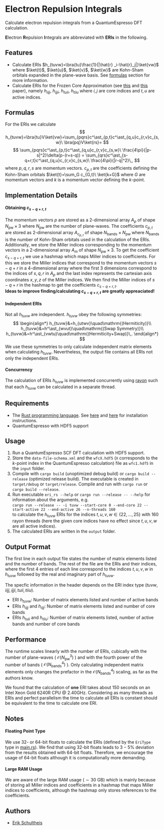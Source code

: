# Electron Repulsion Integrals

Calculate electron repulsion integrals from a QuantumEspresso DFT calculation.

**E**lectron **R**epulsion **I**ntegrals are abbreviated with **ERIs** in the following.

## Features
- Calculate ERIs $h_{tuvw}=\bra{tu}\frac{1}{|\hat{r} _i-\hat{r}_j|}\ket{vw}$ where $\ket{t}$, $\ket{u}$, $\ket{v}$, $\ket{w}$ are Kohn-Sham orbitals expanded in the plane-wave basis. See [formulas](#formulas) section for more information.
- Calculate ERIs for the Frozen Core Approximation (see [this](https://iopscience.iop.org/article/10.1088/2058-9565/abd334/pdf) and [this](https://pubs.aip.org/aip/jcp/article/154/11/114105/315377) paper), namely $h_{iijj}$, $h_{ijji}$, $h_{tuii}$, $h_{tiiu}$ where $i,j$ are core indices and $t,u$ are active indices.

## Formulas
For the ERIs we calculate 
$$
h_{tuvw}=\bra{tu}V\ket{vw}=\sum_{pqrs}c^\ast_{p,t}c^\ast_{q,u}c_{r,v}c_{s,w}\ \bra{pq}V\ket{rs}=
$$
$$
\sum_{pqrs}c^\ast_{p,t}c^\ast_{q,u}c_{r,v}c_{s,w}\ \frac{4\pi}{|p-s|^2}\delta(p-(r+s-q)) = \sum_{qrs}c^\ast_{s-q+r,t}c^\ast_{q,u}c_{r,v}c_{s,w}\ \frac{4\pi}{|r-q|^2}\,,
$$
where $p,q,r,s$ are momentum vectors. $c_{p,t}$ are the coefficients defining the Kohn-Sham orbitals $\ket{t}=\sum_G c_{G,t}\ \ket{k+G}$ where $G$ are momentum vectors and $k$ is a momentum vector defining the $k$-point.

## Implementation Details
#### Obtaining $c_{s-q+r,t}$
The momentum vectors $p$ are stored as a 2-dimensional array $A_p$ of shape $N_\mathrm{pw}\times3$ where $N_\mathrm{pw}$ are the number of plane-waves. The coefficients $c_{p,t}$ are stored as 2-dimensional array $A_{c_{p,t}}$  of shape $N_\mathrm{bands}\times N_\mathrm{pw}$ where $N_\mathrm{bands}$ is the number of Kohn-Sham orbitals used in the calculation of the ERIs. Additionally, we store the Miller indices corresponding to the momentum vectors in a 2-dimensional array $A_m$  of shape $N_\mathrm{pw}\times3$. To get the coefficient $c_{s-q+r,t}$ we use a hashmap which maps Miller indices to coefficients. For this we store the Miller indices that correspond to the momentum vectors $s-q+r$ in a 4-dimensional array where the first 3 dimensions correspond to the indices of $s,q,r$ in $A_p$ and the last index represents the cartesian axis coordinates $x,y,z$ of the Miller indices. We then find the Miller indices of $s-q+r$ in the hashmap to get the coefficients $c_{s-q+r,t}$.   
**Ideas to improve finding/calculating $c_{s-q+r,t}$ are greatly appreaciated!**

#### Independent ERIs
Not all $h_{tuvw}$ are independent. $h_{tuvw}$ obey the following symmetries:
$$
\begin{align*}
h_{tuvw}&=h_{utwv}\quad\mathrm{(Hermiticity)}\\
h_{tuvw}&=h^\ast_{wvut}\quad\mathrm{(Swap Symmetry)}\\
h_{tuvw}&=h^\ast_{vwtu}\quad\mathrm{(Hermiticity+Swap)}\,.
\end{align*}
$$
We use these symmetries to only calculate independent matrix elements when calculating $h_{tuvw}$. Nevertheless, the output file contains all ERIs not only the independent ERIs.

#### Concurrency
The calculation of ERIs $h_{tuvw}$ is implemented concurrently using [rayon](https://github.com/rayon-rs/rayon) such that each $h_{tuvw}$ can be calculated in a separate thread.

## Requirements
- The [Rust programming language](https://www.rust-lang.org/). See [here](https://www.rust-lang.org/learn/get-started) and [here](https://forge.rust-lang.org/infra/other-installation-methods.html) for installation instructions.
- QuantumEspresso with HDF5 support

## Usage
1. Run a QuantumEspresso SCF DFT calculation with HDF5 support.
2. Store the `data-file-schema.xml` and the `wfcX.hdf5` (`X` corresponds to the $k$-point index in the QuantumEspresso calculation) file as `wfc1.hdf5` in the `input` folder.
3. Compile with `cargo build` (unoptimized debug build) or `cargo build --release` (optimized release build). The executable is created in `target/debug` or `target/release`. Compile and run with `cargo run` or `cargo build --release`.
4. Run executable `eri_rs --help` or `cargo run --release -- --help` for information about the arguments, e.g.   
`cargo run --release -- -i tuvw --start-core 0 --end-core 22 --start-active 22 --end-active 26 --n-threads 160`   
to calculate the $h_{tuvw}$ ERIs for the indices $t,u,v,w\in\{22,\ldots,25\}$ with $160$ rayon threads (here the given core indices have no effect since $t,u,v,w$ are all active indices).
5. The calculated ERIs are written in the `output` folder.

## Output Format
The first line in each output file states the number of matrix elements listed and the number of bands.
The rest of the file are the ERIs and their indices, where the first 4 entries of each line correspond to the indices $t,u,v,w$ in $h_{tuvw}$ followed by the real and imaginary part of $h_{tuvw}$.

The specfic information in the header depends on the ERI index type ($tuvw, iijj, ijji, tuii, tiiu$).   
- ERI $h_{tuvw}$: Number of matrix elements listed and number of active bands
- ERIs $h_{iijj}$ and $h_{iijj}$: Number of matrix elements listed and number of core bands
- ERIs $h_{tuii}$ and $h_{tiiu}$: Number of matrix elements listed, number of active bands and number of core bands

## Performance
The runtime scales linearly with the number of ERIs, cubically with the number of plane-waves ( $\mathcal{O}(N^3_\mathrm{pw})$ ) and with the fourth power of the number of bands ( $\mathcal{O}(N^4_\mathrm{bands})$ ). Only calculating independent matrix elements only changes the prefactor in the $\mathcal{O}(N^4_\mathrm{bands})$ scaling, as far as the authors know.

We found that the calculation of **one** ERI takes about $150$ seconds on an Intel Xeon Gold 6240R CPU @ 2.40GHz. Considering as many threads as ERIs and perfect parallelism the time to calculate all ERIs is constant should be equivalent to the time to calculate one ERI.

## Notes
#### Floating Point Type
We use $32$- or $64$-bit floats to calculate the ERIs (defined by the `EriType` type in [main.rs](src/main.rs)). We find that using $32$-bit floats leads to $3-5\%$ deviation from the results obtained with $64$-bit floats. Therefore, we encourage the usage of $64$-bit floats although it is computationally more demanding.

#### Large RAM Usage
We are aware of the large RAM usage ($\sim30$ GB) which is mainly because of storing all Miller indices and coefficients in a hashmap that maps Miller indices to coefficients, although the hashmap only stores references to the coefficients.

## Authors
- [Erik Schultheis](mailto:erik.schultheis@dlr.de)
